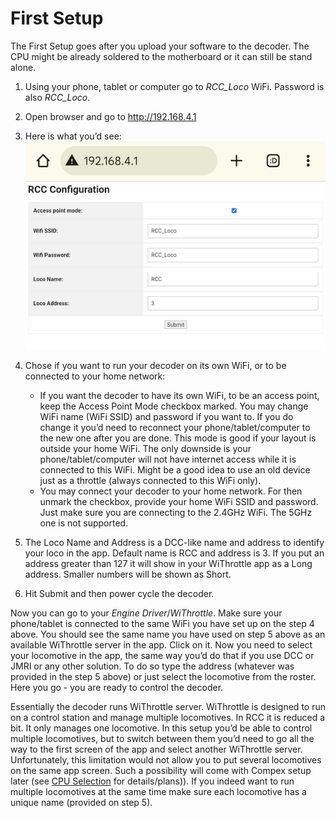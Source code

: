 # First Setup

The First Setup goes after you upload your software to the decoder. The CPU might be already soldered to the motherboard or it can still be stand alone.

1. Using your phone, tablet or computer go to _RCC_Loco_ WiFi. Password is also _RCC_Loco_.
2. Open browser and go to http://192.168.4.1
3. Here is what you’d see:
![rcc web config](image/RCCWebConfig.png)

5. Chose if you want to run your decoder on its own WiFi, or to be connected to your home network:
   - If you want the decoder to have its own WiFi, to be an access point, keep the Access Point Mode checkbox marked. You may change WiFi name (WiFi SSID) and password if you want to. If you do change it you’d need to reconnect your phone/tablet/computer to the new one after you are done. This mode is good if your layout is outside your home WiFi. The only downside is your phone/tablet/computer will not have internet access while it is connected to this WiFi. Might be a good idea to use an old device just as a throttle (always connected to this WiFi only). 
   - You may connect your decoder to your home network. For then unmark the checkbox, provide your home WiFi SSID and password. Just make sure you are connecting to the 2.4GHz WiFi. The 5GHz one is not supported.
6. The Loco Name and Address is a DCC-like name and address to identify your loco in the app. Default name is RCC and address is 3. If you put an address greater than 127 it will show in your WiThrottle app as a Long address. Smaller numbers will be shown as Short.
7. Hit Submit and then power cycle the decoder.

Now you can go to your _Engine Driver_/_WiThrottle_. Make sure your phone/tablet is connected to the same WiFi you have set up on the step 4 above. You should see the same name you have used on step 5 above as an available WiThrottle server in the app. Click on it. Now you need to select your locomotive in the app, the same way you’d do that if you use DCC or JMRI or any other solution. To do so type the address (whatever was provided in the step 5 above) or just select the locomotive from the roster. Here you go - you are ready to control the decoder.

Essentially the decoder runs WiThrottle server. WiThrottle is designed to run on a control station and manage multiple locomotives. In RCC it is reduced a bit. It only manages one locomotive. In this setup you’d be able to control multiple locomotives, but to switch between them you’d need to go all the way to the first screen of the app and select another WiThrottle server. Unfortunately, this limitation would not allow you to put several locomotives on the same app screen. Such a possibility will come with Compex setup later (see [CPU Selection](cpu_selection.md) for details/plans)). If you indeed want to run multiple locomotives at the same time make sure each locomotive has a unique name (provided on step 5).


